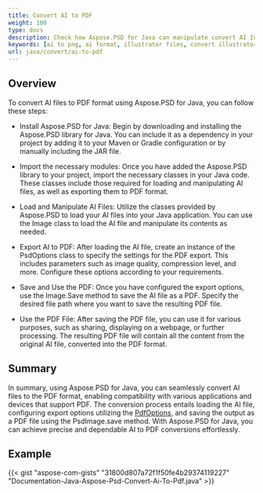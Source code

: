 ```yaml
---
title: Convert AI to PDF
weight: 100
type: docs
description: Check how Aspose.PSD for Java can manipulate convert AI Images to PDF
keywords: [ai to png, ai format, illustrator files, convert illustrator, ai to pdf, ai to jpeg, ai to tiff, ai to psd, psd api, java, code sample]
url: java/convert/ai-to-pdf
---
```


## **Overview**
To convert AI files to PDF format using Aspose.PSD for Java, you can follow these steps:

- Install Aspose.PSD for Java: Begin by downloading and installing the Aspose.PSD library for Java. You can include it as a dependency in your project by adding it to your Maven or Gradle configuration or by manually including the JAR file.

- Import the necessary modules: Once you have added the Aspose.PSD library to your project, import the necessary classes in your Java code. These classes include those required for loading and manipulating AI files, as well as exporting them to PDF format.

- Load and Manipulate AI Files: Utilize the classes provided by Aspose.PSD to load your AI files into your Java application. You can use the Image class to load the AI file and manipulate its contents as needed.

- Export AI to PDF: After loading the AI file, create an instance of the PsdOptions class to specify the settings for the PDF export. This includes parameters such as image quality, compression level, and more. Configure these options according to your requirements.

- Save and Use the PDF: Once you have configured the export options, use the Image.Save method to save the AI file as a PDF. Specify the desired file path where you want to save the resulting PDF file.

- Use the PDF File: After saving the PDF file, you can use it for various purposes, such as sharing, displaying on a webpage, or further processing. The resulting PDF file will contain all the content from the original AI file, converted into the PDF format.

## **Summary**
In summary, using Aspose.PSD for Java, you can seamlessly convert AI files to the PDF format, enabling compatibility with various applications and devices that support PDF. The conversion process entails loading the AI file, configuring export options utilizing the [PdfOptions](https://reference.aspose.com/psd/java/com.aspose.psd.imageoptions/pdfoptions/), and saving the output as a PDF file using the PsdImage.save method. With Aspose.PSD for Java, you can achieve precise and dependable AI to PDF conversions effortlessly.

## **Example**
{{< gist "aspose-com-gists" "31800d807a72f1f50fe4b29374119227" "Documentation-Java-Aspose-Psd-Convert-Ai-To-Pdf.java" >}}